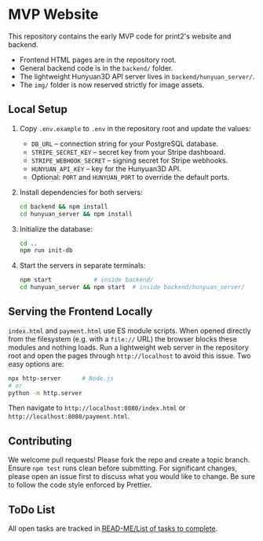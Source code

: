 # MVP Website

This repository contains the early MVP code for print2's website and backend.

- Frontend HTML pages are in the repository root.
- General backend code is in the `backend/` folder.
- The lightweight Hunyuan3D API server lives in `backend/hunyuan_server/`.
- The `img/` folder is now reserved strictly for image assets.

## Local Setup

1. Copy `.env.example` to `.env` in the repository root and update the values:

   - `DB_URL` – connection string for your PostgreSQL database.
   - `STRIPE_SECRET_KEY` – secret key from your Stripe dashboard.
   - `STRIPE_WEBHOOK_SECRET` – signing secret for Stripe webhooks.
   - `HUNYUAN_API_KEY` – key for the Hunyuan3D API.
   - Optional: `PORT` and `HUNYUAN_PORT` to override the default ports.

2. Install dependencies for both servers:

   ```bash
   cd backend && npm install
   cd hunyuan_server && npm install
   ```

3. Initialize the database:

   ```bash
   cd ..
   npm run init-db
   ```

4. Start the servers in separate terminals:

   ```bash
   npm start            # inside backend/
   cd hunyuan_server && npm start  # inside backend/hunyuan_server/
   ```

## Serving the Frontend Locally

`index.html` and `payment.html` use ES module scripts. When opened directly from
the filesystem (e.g. with a `file://` URL) the browser blocks these modules and
nothing loads. Run a lightweight web server in the repository root and open the
pages through `http://localhost` to avoid this issue. Two easy options are:

```bash
npx http-server      # Node.js
# or
python -m http.server
```

Then navigate to `http://localhost:8080/index.html` or
`http://localhost:8080/payment.html`.

## Contributing

We welcome pull requests! Please fork the repo and create a topic branch. Ensure `npm test` runs clean before submitting.
For significant changes, please open an issue first to discuss what you would like to change. Be sure to follow the code style enforced by Prettier.


## ToDo List

All open tasks are tracked in [READ-ME/List of tasks to complete](READ-ME/List%20of%20tasks%20to%20complete).

